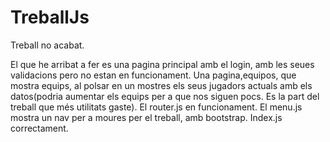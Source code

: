 # TreballJs

Treball no acabat.

El que he arribat a fer es una pagina principal amb el login, amb les seues validacions pero no estan en funcionament.
Una pagina,equipos, que mostra equips, al polsar en un mostres els seus jugadors actuals amb els datos(podria aumentar els equips per a que nos siguen pocs. Es la part del treball que més utilitats gaste).
El router.js en funcionament.
El menu.js mostra un nav per a moures per el treball, amb bootstrap.
Index.js correctament.
